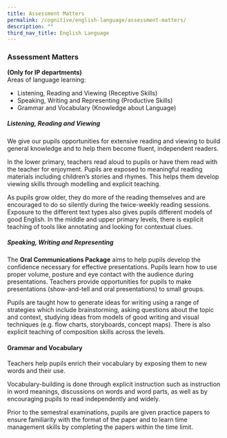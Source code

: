 ```yaml
---
title: Assessment Matters
permalink: /cognitive/english-language/assessment-matters/
description: ""
third_nav_title: English Language
---
```

### **Assessment Matters**
**(Only for IP departments)**<br>
Areas of language learning:
*   Listening, Reading and Viewing (Receptive Skills)
*   Speaking, Writing and Representing (Productive Skills)
*   Grammar and Vocabulary (Knowledge about Language)

##### **Listening, Reading and Viewing**
We give our pupils opportunities for extensive reading and viewing to build general knowledge and to help them become fluent, independent readers.

In the lower primary, teachers read aloud to pupils or have them read with the teacher for enjoyment. Pupils are exposed to meaningful reading materials including children’s stories and rhymes. This helps them develop viewing skills through modelling and explicit teaching.

As pupils grow older, they do more of the reading themselves and are encouraged to do so silently during the twice-weekly reading sessions. Exposure to the different text types also gives pupils different models of good English. In the middle and upper primary levels, there is explicit teaching of tools like annotating and looking for contextual clues. 

##### **Speaking, Writing and Representing**
The **Oral Communications Package** aims to help pupils develop the confidence necessary for effective presentations. Pupils learn how to use proper volume, posture and eye contact with the audience during presentations. Teachers provide opportunities for pupils to make presentations (show-and-tell and oral presentations) to small groups.

Pupils are taught how to generate ideas for writing using a range of strategies which include brainstorming, asking questions about the topic and context, studying ideas from models of good writing and visual techniques (e.g. flow charts, storyboards, concept maps). There is also explicit teaching of composition skills across the levels.

#### **Grammar and Vocabulary**
Teachers help pupils enrich their vocabulary by exposing them to new words and their use.  

Vocabulary-building is done through explicit instruction such as instruction in word meanings, discussions on words and word parts, as well as by encouraging pupils to read independently and widely.

Prior to the semestral examinations, pupils are given practice papers to ensure familiarity with the format of the paper and to learn time management skills by completing the papers within the time limit.